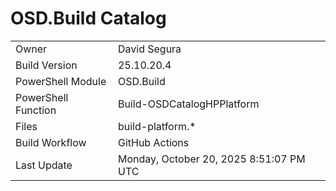 ﻿# OSD.Build Catalog

| | |
|-|-|
| Owner | David Segura |
| Build Version | 25.10.20.4 |
| PowerShell Module | OSD.Build |
| PowerShell Function | Build-OSDCatalogHPPlatform |
| Files | build-platform.* |
| Build Workflow | GitHub Actions |
| Last Update | Monday, October 20, 2025 8:51:07 PM UTC |
